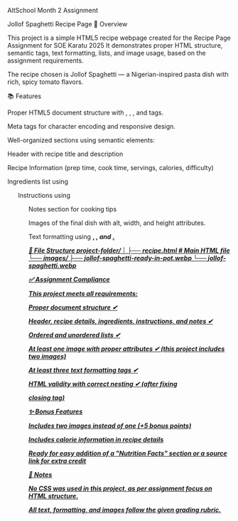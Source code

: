 AltSchool Month 2 Assignment

Jollof Spaghetti Recipe Page
📄 Overview

This project is a simple HTML5 recipe webpage created for the Recipe Page Assignment for SOE Karatu 2025
It demonstrates proper HTML structure, semantic tags, text formatting, lists, and image usage, based on the assignment requirements.

The recipe chosen is Jollof Spaghetti — a Nigerian-inspired pasta dish with rich, spicy tomato flavors.

📚 Features

Proper HTML5 document structure with <!DOCTYPE html>, <html>, <head>, and <body> tags.

Meta tags for character encoding and responsive design.

Well-organized sections using semantic elements:

Header with recipe title and description

Recipe Information (prep time, cook time, servings, calories, difficulty)

Ingredients list using <ul>

Instructions using <ol>

Notes section for cooking tips

Images of the final dish with alt, width, and height attributes.

Text formatting using <strong>, <i>, and <u>.

📂 File Structure
project-folder/
│
├── recipe.html               # Main HTML file
└── images/
    ├── jollof-spaghetti-ready-in-pot.webp
    └── jollof-spaghetti.webp

✅ Assignment Compliance

This project meets all requirements:

Proper document structure ✔

Header, recipe details, ingredients, instructions, and notes ✔

Ordered and unordered lists ✔

At least one image with proper attributes ✔ (this project includes two images)

At least three text formatting tags ✔

HTML validity with correct nesting ✔ (after fixing <main> closing tag)

✨ Bonus Features

Includes two images instead of one (+5 bonus points)

Includes calorie information in recipe details

Ready for easy addition of a "Nutrition Facts" section or a source link for extra credit

📌 Notes

No CSS was used in this project, as per assignment focus on HTML structure.

All text, formatting, and images follow the given grading rubric.
